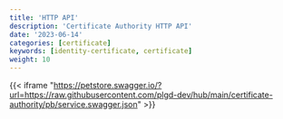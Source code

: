 ```yaml
---
title: 'HTTP API'
description: 'Certificate Authority HTTP API'
date: '2023-06-14'
categories: [certificate]
keywords: [identity-certificate, certificate]
weight: 10
---
```


{{< iframe "<https://petstore.swagger.io/?url=https://raw.githubusercontent.com/plgd-dev/hub/main/certificate-authority/pb/service.swagger.json>" >}}
